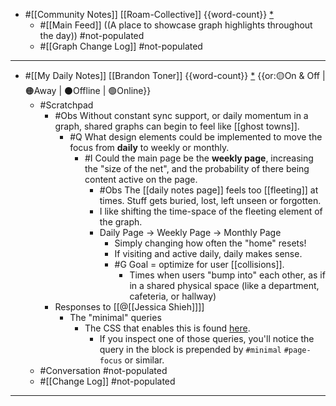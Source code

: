 - #[[Community Notes]] [[Roam-Collective]] {{word-count}} [*]([[rc]])
    - #[[Main Feed]] ((A place to showcase graph highlights throughout the day)) #not-populated 
    - #[[Graph Change Log]] #not-populated
- ---
- #[[My Daily Notes]] [[Brandon Toner]] {{word-count}} [*]([[bnt]]) {{or:🟡On & Off | 🟠Away | ⚫️Offline | 🟢Online}}
    - #Scratchpad 
        - #Obs Without constant sync support, or daily momentum in a graph, shared graphs can begin to feel like [[ghost towns]].
            - #Q What design elements could be implemented to move the focus from **daily** to weekly or monthly.
                - #I Could the main page be the **weekly page**, increasing the "size of the net", and the probability of there being content active on the page.
                    - #Obs The [[daily notes page]] feels too [[fleeting]] at times. Stuff gets buried, lost, left unseen or forgotten.
                    - I like shifting the time-space of the fleeting element of the graph.
                    - Daily Page -> Weekly Page -> Monthly Page
                        - Simply changing how often the "home" resets! 
                        - If visiting and active daily, daily makes sense. 
                        - #G Goal = optimize for user [[collisions]]. 
                            - Times when users "bump into" each other, as if in a shared physical space (like a department, cafeteria, or hallway)
        - Responses to [[@[[Jessica Shieh]]]]
            - The "minimal" queries
                - The CSS that enables this is found [here](((KOuJf-Smr))). 
                    - If you inspect one of those queries, you'll notice the query in the block is prepended by `#minimal` `#page-focus` or similar.
    - #Conversation #not-populated 
    - #[[Change Log]] #not-populated
- ---
